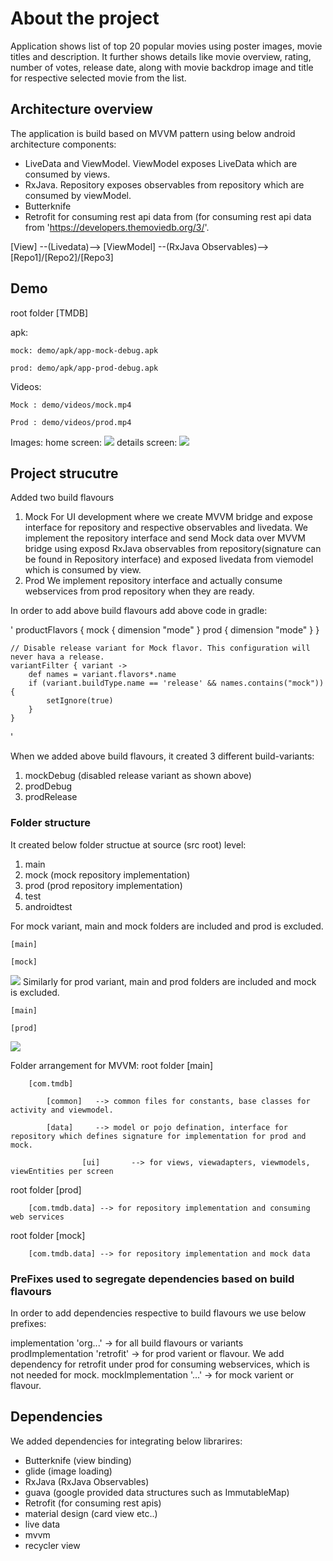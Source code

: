 # About the project
Application shows list of top 20 popular movies using poster images, movie titles and description. It further shows details like movie overview, rating, number of votes, release date, along with movie backdrop image and title for respective selected movie from the list.

## Architecture overview
The application is build based on MVVM pattern using below android architecture components:

- LiveData and ViewModel. ViewModel exposes LiveData which are consumed by views.
- RxJava. Repository exposes observables from repository which are consumed by viewModel.
- Butterknife
- Retrofit for consuming rest api data from (for consuming rest api data from 'https://developers.themoviedb.org/3/'.


 [View]  --(Livedata)-->   [ViewModel]   --(RxJava Observables)-->    [Repo1]/[Repo2]/[Repo3] 
 
				      
## Demo

root folder [TMDB]

apk:

	mock: demo/apk/app-mock-debug.apk

	prod: demo/apk/app-prod-debug.apk


Videos:

	Mock : demo/videos/mock.mp4

 	Prod : demo/videos/prod.mp4


Images: 
	home screen: <img src="demo/Images/home.jpg">
	details screen: <img src="demo/Images/details.jpg">


## Project strucutre
Added two build flavours
1. Mock
For UI development where we create MVVM bridge and expose interface for repository and respective observables and livedata. 
We implement the repository interface and send Mock data over MVVM bridge using exposd RxJava observables from repository(signature can be found in Repository interface) and exposed livedata from viemodel which is consumed by view.
2. Prod
We implement repository interface and actually consume webservices from prod repository when they are ready.

In order to add above build flavours add above code in gradle:

'
productFlavors {
        mock {
            dimension "mode"
        }
        prod {
            dimension "mode"
        }
    }

    // Disable release variant for Mock flavor. This configuration will never hava a release.
    variantFilter { variant ->
        def names = variant.flavors*.name
        if (variant.buildType.name == 'release' && names.contains("mock")) {
            setIgnore(true)
        }
    }
'

When we added above build flavours, it created 3 different build-variants:
1. mockDebug (disabled release variant as shown above)
2. prodDebug
3. prodRelease

### Folder structure
It created below folder structue at source (src root) level:

1. main
2. mock (mock repository implementation)
3. prod (prod repository implementation)
4. test
5. androidtest

For mock variant, main and mock folders are included and prod is excluded. 

	[main]

	[mock]

<img src="demo/Images/MockFolderStructure.png">
Similarly for prod variant, main and prod folders are included and mock is excluded.

	[main]

	[prod]
<img src="demo/Images/ProdFolderStructure.png">

Folder arrangement for MVVM:
root folder [main]

		[com.tmdb]
	
			[common]   --> common files for constants, base classes for activity and viewmodel.

			[data]     --> model or pojo defination, interface for repository which defines signature for implementation for prod and mock.

                 	[ui]       --> for views, viewadapters, viewmodels, viewEntities per screen
			

				
root folder [prod]

		[com.tmdb.data] --> for repository implementation and consuming web services

root folder [mock]

		[com.tmdb.data] --> for repository implementation and mock data


### PreFixes used to segregate dependencies based on build flavours
In order to add dependencies respective to build flavours we use below prefixes:

implementation 'org...' -> for all build flavours or variants
prodImplementation 'retrofit' -> for prod varient or flavour. We add dependency for retrofit under prod for consuming webservices, which is not needed for mock.
mockImplementation '...' -> for mock varient or flavour.


## Dependencies

We added dependencies for integrating below librarires:

- Butterknife (view binding)
- glide (image loading)
- RxJava (RxJava Observables)
- guava (google provided data structures such as ImmutableMap)
- Retrofit (for consuming rest apis)
- material design (card view etc..)
- live data
- mvvm
- recycler view




